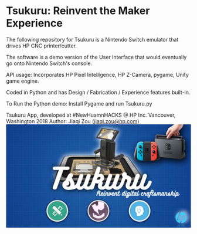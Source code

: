 # Tsukuru: Reinvent the Maker Experience
The following repository for Tsukuru is a Nintendo Switch emulator that drives HP CNC printer/cutter.

The software is a demo version of the User Interface that would eventually go onto Nintendo Switch's console.

API usage: Incorporates HP Pixel Intelligence, HP Z-Camera, pygame, Unity game engine.

Coded in Python and has Design / Fabrication / Experience features built-in.

To Run the Python demo: Install Pygame and run Tsukuru.py

Tsukuru App, developed at #NewHuamnHACKS @ HP Inc. Vancouver, Washington 2018
Author: Jiaqi Zou (jiaqi.zou@hp.com)
![alt text](https://github.com/zoujiaqi/tsukuru/blob/master/thumbnail/preview.png?raw=true)
